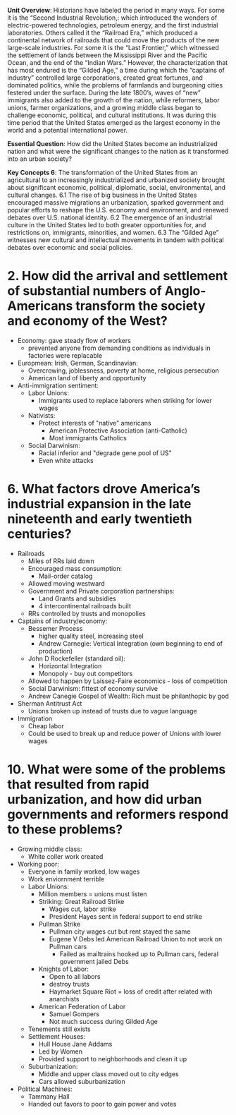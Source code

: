 **Unit Overview**:  Historians have labeled the period in many ways. For some it is the “Second Industrial Revolution,: which introduced the wonders of electric-powered technologies, petroleum energy, and the first industrial laboratories. Others called it the “Railroad Era,” which produced a continental network of railroads that could move the products of the new large-scale industries. For some it is the “Last Frontier,” which witnessed the settlement of lands between the Mississippi River and the Pacific Ocean, and the end of the “Indian Wars.” However, the characterization that has most endured is the “Gilded Age,” a time during which the “captains of industry” controlled large corporations, created great fortunes, and dominated politics, while the problems of farmlands and burgeoning cities festered under the surface.
           During the late 1800’s, waves of “new” immigrants also added to the growth of the nation, while reformers, labor unions, farmer organizations, and a growing middle class began to challenge economic, political, and cultural institutions. It was during this time period that the United States emerged as the largest economy in the world and a potential international power.

**Essential Question**: How did the United States become an industrialized nation and what were the significant changes to the nation as it transformed into an urban society?

**Key Concepts 6**:
The transformation of the United States from an agricultural to an increasingly industrialized and urbanized society brought about significant economic, political, diplomatic, social, environmental, and cultural changes.
6.1   The rise of big business in the United States encouraged massive migrations an urbanization, sparked government and popular efforts to reshape the U.S. economy and environment, and renewed debates over U.S. national identity.
6.2   The emergence of an industrial culture in the United States led to both greater opportunities for, and restrictions on, immigrants, minorities, and women.
6.3   The “Gilded Age” witnesses new cultural and intellectual movements in tandem with political debates over economic and social policies.

# 2.  How did the arrival and settlement of substantial numbers of Anglo-Americans transform the society and economy of the West?
- Economy: gave steady flow of workers
	- prevented anyone from demanding conditions as individuals in factories were replacable
- Europmean: Irish, German, Scandinavian:
	- Overcrowing, joblessness, poverty at home, religious persecution
	- American land of liberty and opportunity
- Anti-immigration sentiment:
	- Labor Unions:
		- Immigrants used to replace laborers when striking for lower wages
	- Nativists:
		- Protect interests of "native" americans
			- American Protective Association (anti-Catholic)
			- Most immigrants Catholics
	- Social Darwinism:
		- Racial inferior and "degrade gene pool of US"
		- Even white attacks


# 6.  What factors drove America’s industrial expansion in the late nineteenth and early twentieth centuries?
- Railroads
	- Miles of RRs laid down
	- Encouraged mass consumption:
		- Mail-order catalog
	- Allowed moving westward
	- Government and Private corporation partnerships:
		- Land Grants and subsidies
		- 4 intercontinental railroads built
	- RRs controlled by trusts and monopolies
- Captains of industry/economy:
	- Bessemer Process
		- higher quality steel, increasing steel 
		- Andrew Carnegie: Vertical Integration (own beginning to end of production)
	- John D Rockefeller (standard oil):
		- Horizontal Integration
		- Monopoly - buy out competitors
	- Allowed to happen by Laissez-Faire economics - loss of competition
	- Social Darwinism: fittest of economy survive
	- Andrew Canegie Gospel of Wealth: Rich must be philanthopic by god
- Sherman Antitrust Act
	- Unions broken up instead of trusts due to vague language
- Immigration
	- Cheap labor
	- Could be used to break up and reduce power of Unions with lower wages

# 10.  What were some of the problems that resulted from rapid urbanization, and how did urban governments and reformers respond to these problems?
- Growing middle class:
	- White coller work created
- Working poor:
	- Everyone in family worked, low wages
	- Work enviornment terrible
	- Labor Unions:
		- Million members = unions must listen
		- Striking: Great Railroad Strike
			- Wages cut, labor strike
			- President Hayes sent in federal support to end strike
		- Pullman Strike
			- Pullman city wages cut but rent stayed the same
			- Eugene V Debs led American Railroad Union to not work on Pullman cars
				- Failed as mailtrains hooked up to Pullman cars, federal government jailed Debs
		- Knights of Labor:
			- Open to all labors
			- destroy trusts
			- Haymarket Square Riot = loss of credit after related with anarchists
		- American Federation of Labor
			- Samuel Gompers
			- Not much success during Gilded Age
	- Tenements still exists
	- Settlement Houses:
		- Hull House Jane Addams
		- Led by Women
		- Provided support to neighborhoods and clean it up
	- Suburbanization:
		- Middle and upper class moved out to city edges
		- Cars allowed suburbanization
- Political Machines:
	- Tammany Hall
	- Handed out favors to poor to gain power and votes
